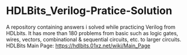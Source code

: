 # HDLBits_Verilog-Pratice-Solution
A repository containing answers i solved while practicing Verilog from HDLbits. It has more than 180 problems from basic such as logic gates, wires, vectors, combinational &amp; sequential circuits, etc. to larger circuits. 
HDLBits Main Page: https://hdlbits.01xz.net/wiki/Main_Page
